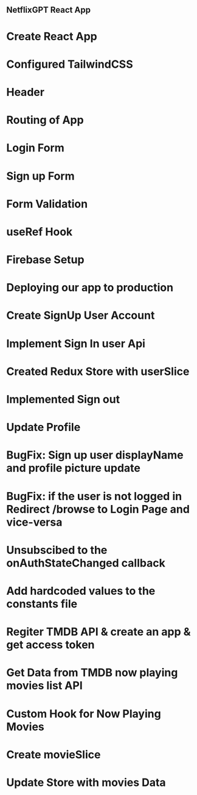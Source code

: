 ## NetflixGPT React App

# Create React App
# Configured TailwindCSS
# Header
# Routing of App
# Login Form
# Sign up Form
# Form Validation
# useRef Hook
# Firebase Setup
# Deploying our app to production
# Create SignUp User Account
# Implement Sign In user Api
# Created Redux Store with userSlice
# Implemented Sign out
# Update Profile
# BugFix: Sign up user displayName and profile picture update
# BugFix: if the user is not logged in Redirect /browse to Login Page and vice-versa
# Unsubscibed to the onAuthStateChanged callback
# Add hardcoded values to the constants file
# Regiter TMDB API & create an app & get access token
# Get Data from TMDB now playing movies list API
# Custom Hook for Now Playing Movies
# Create movieSlice
# Update Store with movies Data